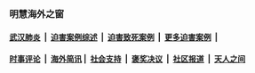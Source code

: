 
### 明慧海外之窗

####  [武汉肺炎](indexes/365.md?t=07160401) &nbsp;|&nbsp;  [迫害案例综述](indexes/328.md?t=07160401) &nbsp;|&nbsp; [迫害致死案例](indexes/277.md?t=07160401)  &nbsp;|&nbsp; [更多迫害案例](indexes/81.md?t=07160401)  &nbsp;|&nbsp; 
####  [时事评论](indexes/19.md?t=07160401) &nbsp;|&nbsp; [海外简讯](indexes/245.md?t=07160401)&nbsp;|&nbsp;  [社会支持](indexes/140.md?t=07160401) &nbsp;|&nbsp; [褒奖决议](indexes/282.md?t=07160401) &nbsp;|&nbsp; [社区报道](indexes/91.md?t=07160401)  &nbsp;|&nbsp; [天人之间](indexes/78.md?t=07160401) 

